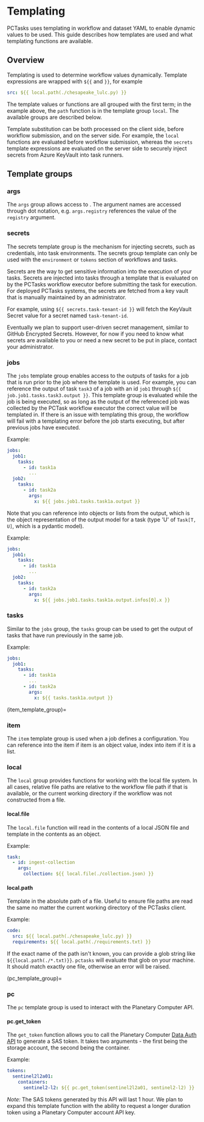 # Templating

PCTasks uses templating in workflow and dataset YAML to enable dynamic values to be used. This guide describes how templates are
used and what templating functions are available.

## Overview

Templating is used to determine workflow values dynamically. Template expressions are wrapped with `${{` and `}}`, for example

```yaml
src: ${{ local.path(./chesapeake_lulc.py) }}
```

The template values or functions are all grouped with the first term; in the example above, the `path` function is in the
template group `local`. The available groups are described below.

Template substitution can be both processed on the client side, before workflow submission, and on the server side. For example, the `local` functions are evaluated before workflow submission, whereas the `secrets` template expressions are evaluated on the server side to securely inject secrets from Azure KeyVault into task runners.

## Template groups

### args

The `args` group allows access to [](arguments). The argument names are accessed through dot notation, e.g. `args.registry` references the value of the
`registry` argument.

### secrets

The secrets template group is the mechanism for injecting secrets, such as credentials, into task environments. The secrets group template can only be used with the `environment` or `tokens` section of workflows and tasks.

Secrets are the way to get sensitive information into the execution of your tasks. Secrets are injected into tasks through
a template that is evaluated on by the PCTasks workflow executor before submitting the task for execution. For deployed
PCTasks systems, the secrets are fetched from a key vault that is manually maintained by an administrator.

For example, using `${{ secrets.task-tenant-id }}` will fetch the KeyVault Secret value for a secret named `task-tenant-id`.

Eventually we plan to support user-driven secret management, similar to GitHub Encrypted Secrets. However, for now if
you need to know what secrets are available to you or need a new secret to be put in place, contact your administrator.

### jobs

The `jobs` template group enables access to the outputs of tasks for a job that is run prior to the job where the template is used. For example, you can reference the output of task `task3` of a job with an id `job1` through `${{ job.job1.tasks.task3.output }}`. This template group is evaluated
while the job is being executed, so as long as the output of the referenced job was collected by the PCTask workflow executor the correct value will
be templated in. If there is an issue with templating this group, the workflow will fail with a templating error before the job starts executing, but after previous jobs have executed.

Example:

```yaml
jobs:
  job1:
    tasks:
      - id: task1a
        ...
  job2:
    tasks:
      - id: task2a
        args:
          x: ${{ jobs.job1.tasks.task1a.output }}
```

Note that you can reference into objects or lists from the output, which is the object representation of the output model for a task (type 'U' of `Task[T, U]`, which is a pydantic model).

Example:

```yaml
jobs:
  job1:
    tasks:
      - id: task1a
        ...
  job2:
    tasks:
      - id: task2a
        args:
          x: ${{ jobs.job1.tasks.task1a.output.infos[0].x }}
```

### tasks

Similar to the `jobs` group, the `tasks` group can be used to get the output of tasks that have run previously in the same job.

Example:

```yaml
jobs:
  job1:
    tasks:
      - id: task1a
        ...
      - id: task2a
        args:
          x: ${{ tasks.task1a.output }}
```

(item_template_group)=

### item

The `item` template group is used when a job defines a [](./workflows.md#using-foreach-in-jobs) configuration. You can reference into the item if item is an object value,
index into item if it is a list.

### local

The `local` group provides functions for working with the local file system. In all cases, relative file paths
are relative to the workflow file path if that is available, or the current working directory if the workflow
was not constructed from a file.

#### local.file

The `local.file` function will read in the contents of a local JSON file and template in the contents as an object.

Example:

```yaml
task:
  - id: ingest-collection
    args:
      collection: ${{ local.file(./collection.json) }}
```

#### local.path

Template in the absolute path of a file. Useful to ensure file paths are read the same no matter the current working directory of the
PCTasks client.

Example:

```yaml
code:
  src: ${{ local.path(./chesapeake_lulc.py) }}
  requirements: ${{ local.path(./requirements.txt) }}
```

If the exact name of the path isn't known, you can provide a glob string like `${{local.path(./*.txt)}}`. `pctasks` will evaluate that
glob on your machine. It should match exactly one file, otherwise an error will be raised.

(pc_template_group)=

### pc

The `pc` template group is used to interact with the Planetary Computer API.

#### pc.get_token

The `get_token` function allows you to call the Planetary Computer [Data Auth API](https://planetarycomputer.microsoft.com/docs/concepts/sas/) to
generate a SAS token. It takes two arguments - the first being the storage account, the second being the container.

Example:

```yaml
tokens:
  sentinel2l2a01:
    containers:
      sentinel2-l2: ${{ pc.get_token(sentinel2l2a01, sentinel2-l2) }}
```

_Note:_ The SAS tokens generated by this API will last 1 hour. We plan to expand this template function with the ability to request
a longer duration token using a Planetary Computer account API key.
